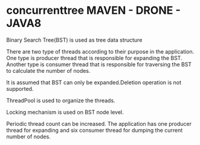 # concurrenttree MAVEN - DRONE - JAVA8

Binary Search Tree(BST) is used as tree data structure

There are two type of threads according to their purpose in the application.
One type is producer thread that is responsible for expanding the BST.
Another type is consumer thread that is responsible for traversing the BST to calculate the number of nodes.

It is assumed that BST can only be expanded.Deletion operation is not supported.

ThreadPool is used to organize the threads.

Locking mechanism is used on BST node level.

Periodic thread count can be increased.
The application has one producer thread for expanding and six consumer thread for dumping the current number of nodes.
